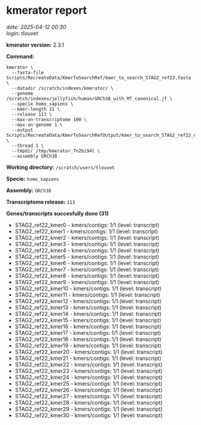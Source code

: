 # kmerator report
*date: 2025-04-12 00:30*  
*login: tlouvet*

**kmerator version:** 2.3.1

**Command:**

```
kmerator \
  --fasta-file Scripts/RecreateData/KmerToSearchRef/kmer_to_search_STAG2_ref22.fasta \
  --datadir /scratch/indexes/kmerator/ \
  --genome /scratch/indexes/jellyfish/human/GRCh38_with_MT_canonical.jf \
  --specie homo_sapiens \
  --kmer-length 31 \
  --release 113 \
  --max-on-transcriptome 100 \
  --max-on-genome 1 \
  --output Scripts/RecreateData/KmerToSearchRefOutput/kmer_to_search_STAG2_ref22_output \
  --thread 1 \
  --tmpdir /tmp/kmerator_7n2bi94l \
  --assembly GRCh38
```

**Working directory:** `/scratch/users/tlouvet`

**Specie:** `homo_sapiens`

**Assembly:** `GRCh38`

**Transcriptome release:** `113`

**Genes/transcripts succesfully done (31)**

- STAG2_ref22_kmer0 - kmers/contigs: 1/1 (level: transcript)
- STAG2_ref22_kmer1 - kmers/contigs: 1/1 (level: transcript)
- STAG2_ref22_kmer2 - kmers/contigs: 1/1 (level: transcript)
- STAG2_ref22_kmer3 - kmers/contigs: 1/1 (level: transcript)
- STAG2_ref22_kmer4 - kmers/contigs: 1/1 (level: transcript)
- STAG2_ref22_kmer5 - kmers/contigs: 1/1 (level: transcript)
- STAG2_ref22_kmer6 - kmers/contigs: 1/1 (level: transcript)
- STAG2_ref22_kmer7 - kmers/contigs: 1/1 (level: transcript)
- STAG2_ref22_kmer8 - kmers/contigs: 1/1 (level: transcript)
- STAG2_ref22_kmer9 - kmers/contigs: 1/1 (level: transcript)
- STAG2_ref22_kmer10 - kmers/contigs: 1/1 (level: transcript)
- STAG2_ref22_kmer11 - kmers/contigs: 1/1 (level: transcript)
- STAG2_ref22_kmer12 - kmers/contigs: 1/1 (level: transcript)
- STAG2_ref22_kmer13 - kmers/contigs: 1/1 (level: transcript)
- STAG2_ref22_kmer14 - kmers/contigs: 1/1 (level: transcript)
- STAG2_ref22_kmer15 - kmers/contigs: 1/1 (level: transcript)
- STAG2_ref22_kmer16 - kmers/contigs: 1/1 (level: transcript)
- STAG2_ref22_kmer17 - kmers/contigs: 1/1 (level: transcript)
- STAG2_ref22_kmer18 - kmers/contigs: 1/1 (level: transcript)
- STAG2_ref22_kmer19 - kmers/contigs: 1/1 (level: transcript)
- STAG2_ref22_kmer20 - kmers/contigs: 1/1 (level: transcript)
- STAG2_ref22_kmer21 - kmers/contigs: 1/1 (level: transcript)
- STAG2_ref22_kmer22 - kmers/contigs: 1/1 (level: transcript)
- STAG2_ref22_kmer23 - kmers/contigs: 1/1 (level: transcript)
- STAG2_ref22_kmer24 - kmers/contigs: 1/1 (level: transcript)
- STAG2_ref22_kmer25 - kmers/contigs: 1/1 (level: transcript)
- STAG2_ref22_kmer26 - kmers/contigs: 1/1 (level: transcript)
- STAG2_ref22_kmer27 - kmers/contigs: 1/1 (level: transcript)
- STAG2_ref22_kmer28 - kmers/contigs: 1/1 (level: transcript)
- STAG2_ref22_kmer29 - kmers/contigs: 1/1 (level: transcript)
- STAG2_ref22_kmer30 - kmers/contigs: 1/1 (level: transcript)
